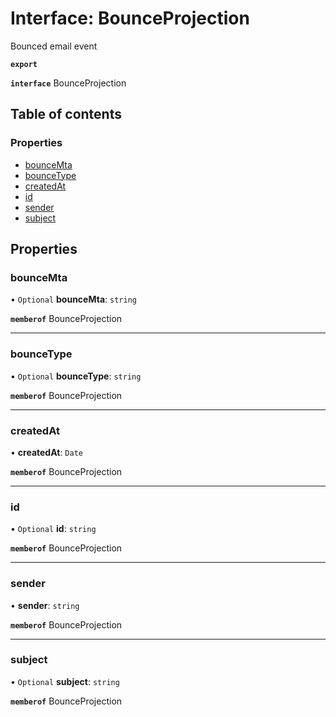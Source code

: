 # Interface: BounceProjection

Bounced email event

**`export`**

**`interface`** BounceProjection

## Table of contents

### Properties

- [bounceMta](BounceProjection.md#bouncemta)
- [bounceType](BounceProjection.md#bouncetype)
- [createdAt](BounceProjection.md#createdat)
- [id](BounceProjection.md#id)
- [sender](BounceProjection.md#sender)
- [subject](BounceProjection.md#subject)

## Properties

### <a id="bouncemta" name="bouncemta"></a> bounceMta

• `Optional` **bounceMta**: `string`

**`memberof`** BounceProjection

___

### <a id="bouncetype" name="bouncetype"></a> bounceType

• `Optional` **bounceType**: `string`

**`memberof`** BounceProjection

___

### <a id="createdat" name="createdat"></a> createdAt

• **createdAt**: `Date`

**`memberof`** BounceProjection

___

### <a id="id" name="id"></a> id

• `Optional` **id**: `string`

**`memberof`** BounceProjection

___

### <a id="sender" name="sender"></a> sender

• **sender**: `string`

**`memberof`** BounceProjection

___

### <a id="subject" name="subject"></a> subject

• `Optional` **subject**: `string`

**`memberof`** BounceProjection
